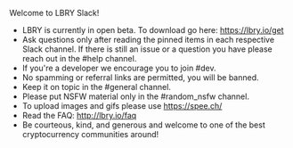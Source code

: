 Welcome to LBRY Slack! 

- LBRY is currently in open beta. To download go here: https://lbry.io/get
- Ask questions only after reading the pinned items in each respective Slack channel.  If there is still an issue or a question you have please reach out in the #help channel.
- If you're a developer we encourage you to join #dev.
- No spamming or referral links are permitted, you will be banned.
- Keep it on topic in the #general channel.
- Please put NSFW material only in the #random_nsfw channel.
- To upload images and gifs please use https://spee.ch/
- Read the FAQ: http://lbry.io/faq
- Be courteous, kind, and generous and welcome to one of the best cryptocurrency communities around!
